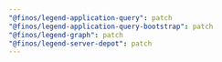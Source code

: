 ```yaml
---
"@finos/legend-application-query": patch
"@finos/legend-application-query-bootstrap": patch
"@finos/legend-graph": patch
"@finos/legend-server-depot": patch
---
```


